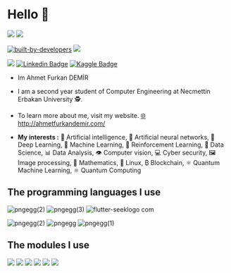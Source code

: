 # Hello 👋

![](https://img.shields.io/github/followers/AhmetFurkanDEMIR?style=social) ![](https://img.shields.io/github/watchers/AhmetFurkanDEMIR/AhmetFurkanDEMIR?style=social) 

[![ built-by-developers](http://ForTheBadge.com/images/badges/built-by-developers.svg)](https://github.com/AhmetFurkanDEMIR) ![](https://forthebadge.com/images/badges/powered-by-electricity.svg) 

[![](https://img.shields.io/website?style=for-the-badge&up_color=green&up_message=Ahmet%20Furkan%20DEMIR&url=http%3A%2F%2Fahmetfurkandemir.com%2F)](http://ahmetfurkandemir.com/)
[![Linkedin Badge](https://img.shields.io/badge/Ahmet_Furkan_DEMIR-follow%20on%20linkedin-red?style=for-the-badge&logo=linkedin)](https://www.linkedin.com/in/1dfurkan/) [![Kaggle Badge](https://img.shields.io/badge/Ahmet_Furkan_DEMIR-follow%20on%20kaggle-blue?style=for-the-badge&logo=kaggle)](https://www.kaggle.com/ahmetfurkandemr)

* Im Ahmet Furkan DEMİR

* I am a second year student of Computer Engineering at Necmettin Erbakan University 🕵.

* To learn more about me, visit my website. [🌐](http://ahmetfurkandemir.com/) http://ahmetfurkandemir.com/

* **My interests :**
🧠 Artificial intelligence, 
🧠 Artificial neural networks, 
🤖 Deep Learning, 
🤖 Machine Learning, 
🤖 Reinforcement Learning, 
💾 Data Science,
📊 Data Analysis,
👁️ Computer vision,
💻 Cyber security, 
🖼️ Image processing,
🧮 Mathematics, 
🐧 Linux, 
₿ Blockchain, 
⚛️ Quantum Machine Learning, 
⚛️ Quantum Computing


## The programming languages I use

![pngegg(2)](https://user-images.githubusercontent.com/54184905/91660032-3d472980-eadc-11ea-950b-b36b0003dd15.png) ![pngegg(3)](https://user-images.githubusercontent.com/54184905/91660054-6a93d780-eadc-11ea-8ff6-406bf59bdba1.png) ![flutter-seeklogo com](https://user-images.githubusercontent.com/54184905/91660443-91eba400-eade-11ea-9372-e64982f76d4d.png) 

![pngegg(2)](https://user-images.githubusercontent.com/54184905/91653103-3f8e9100-eaa6-11ea-8ee4-b21eb86b79b8.png) ![pngegg](https://user-images.githubusercontent.com/54184905/91659977-e2153700-eadb-11ea-96de-ec8dc5db4eb2.png) ![pngegg(1)](https://user-images.githubusercontent.com/54184905/91659993-f6f1ca80-eadb-11ea-9101-1f2ffcc4c5aa.png)


## The modules I use

![](https://img.shields.io/badge/Pytorch--cD1?style=for-the-badge&logo=pytorch) ![](https://img.shields.io/badge/Keras--cD1?style=for-the-badge&logo=keras) ![](https://img.shields.io/badge/Tensorflow--cD1?style=for-the-badge&logo=tensorflow)
![](https://img.shields.io/badge/Scikit-learn-cD1?style=for-the-badge&logo=) ![](https://img.shields.io/badge/Pandas--cD1?style=for-the-badge&logo=Pandas) ![](https://img.shields.io/badge/numpy--cD1?style=for-the-badge&logo=Numpy) 

